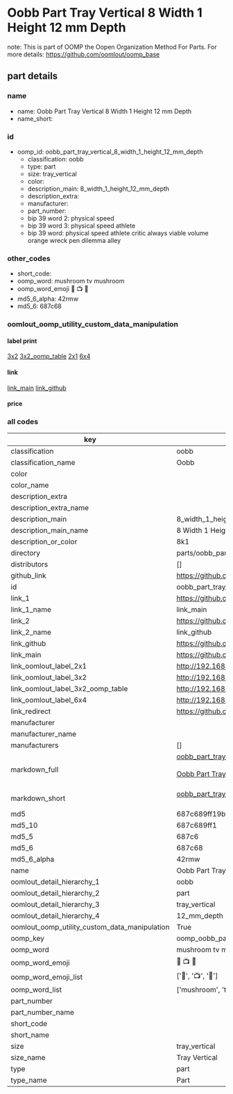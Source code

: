 # Oobb Part Tray Vertical 8 Width 1 Height 12 mm Depth  

note: This is part of OOMP the Oopen Organization Method For Parts. For more details: https://github.com/oomlout/oomp_base

##  part details
  







### name
* name: Oobb Part Tray Vertical 8 Width 1 Height 12 mm Depth
* name_short: 
### id
* oomp_id: oobb_part_tray_vertical_8_width_1_height_12_mm_depth
  * classification: oobb
  * type: part
  * size: tray_vertical
  * color: 
  * description_main: 8_width_1_height_12_mm_depth
  * description_extra: 
  * manufacturer: 
  * part_number: 
  * bip 39 word 2: physical speed
  * bip 39 word 3: physical speed athlete
  * bip 39 word: physical speed athlete critic always viable volume orange wreck pen dilemma alley

### other_codes
* short_code: 
* oomp_word: mushroom tv mushroom
* oomp_word_emoji :mushroom: :tv: :mushroom:
* md5_6_alpha: 42rmw
* md5_6: 687c68






### oomlout_oomp_utility_custom_data_manipulation
#### label print
[3x2](http://192.168.1.245:1112/?label=oomp%2042rmw)
[3x2_oomp_table](http://192.168.1.108:1112/?label=oomp%2042rmw)
[2x1](http://192.168.1.242:1112/?label=oomp%2042rmw)
[6x4](http://192.168.1.55:1112/?label=oomp%2042rmw)    

#### link

[link_main](https://github.com/oomlout/oomlout_oomp_version_1_messy/tree/main/parts/oobb_part_tray_vertical_8_width_1_height_12_mm_depth) [link_github](https://github.com/oomlout/oomlout_oomp_version_1_messy/tree/main/parts/oobb_part_tray_vertical_8_width_1_height_12_mm_depth)                             

#### price







### all codes 
| key | value |  
| --- | --- |  
| classification | oobb |  
| classification_name | Oobb |  
| color |  |  
| color_name |  |  
| description_extra |  |  
| description_extra_name |  |  
| description_main | 8_width_1_height_12_mm_depth |  
| description_main_name | 8 Width 1 Height 12 mm Depth |  
| description_or_color | 8k1 |  
| directory | parts/oobb_part_tray_vertical_8_width_1_height_12_mm_depth |  
| distributors | [] |  
| github_link | https://github.com/oomlout/oomlout_oomp_part_src/tree/main/parts/oobb_part_tray_vertical_8_width_1_height_12_mm_depth |  
| id | oobb_part_tray_vertical_8_width_1_height_12_mm_depth |  
| link_1 | https://github.com/oomlout/oomlout_oomp_version_1_messy/tree/main/parts/oobb_part_tray_vertical_8_width_1_height_12_mm_depth |  
| link_1_name | link_main |  
| link_2 | https://github.com/oomlout/oomlout_oomp_version_1_messy/tree/main/parts/oobb_part_tray_vertical_8_width_1_height_12_mm_depth |  
| link_2_name | link_github |  
| link_github | https://github.com/oomlout/oomlout_oomp_version_1_messy/tree/main/parts/oobb_part_tray_vertical_8_width_1_height_12_mm_depth |  
| link_main | https://github.com/oomlout/oomlout_oomp_version_1_messy/tree/main/parts/oobb_part_tray_vertical_8_width_1_height_12_mm_depth |  
| link_oomlout_label_2x1 | http://192.168.1.242:1112/?label=oomp%2042rmw |  
| link_oomlout_label_3x2 | http://192.168.1.245:1112/?label=oomp%2042rmw |  
| link_oomlout_label_3x2_oomp_table | http://192.168.1.108:1112/?label=oomp%2042rmw |  
| link_oomlout_label_6x4 | http://192.168.1.55:1112/?label=oomp%2042rmw |  
| link_redirect | https://github.com/oomlout/oomlout_oomp_version_1_messy/tree/main/parts/oobb_part_tray_vertical_8_width_1_height_12_mm_depth |  
| manufacturer |  |  
| manufacturer_name |  |  
| manufacturers | [] |  
| markdown_full | [oobb_part_tray_vertical_8_width_1_height_12_mm_depth](none)<br>[](none)<br>[Oobb Part Tray Vertical 8 Width 1 Height 12 Mm Depth](none)<br><br> |  
| markdown_short | [oobb_part_tray_vertical_8_width_1_height_12_mm_depth](none)<br><br> |  
| md5 | 687c689ff19bdebbcd03c33c1c74451f |  
| md5_10 | 687c689ff1 |  
| md5_5 | 687c6 |  
| md5_6 | 687c68 |  
| md5_6_alpha | 42rmw |  
| name | Oobb Part Tray Vertical 8 Width 1 Height 12 mm Depth |  
| oomlout_detail_hierarchy_1 | oobb |  
| oomlout_detail_hierarchy_2 | part |  
| oomlout_detail_hierarchy_3 | tray_vertical |  
| oomlout_detail_hierarchy_4 | 12_mm_depth |  
| oomlout_oomp_utility_custom_data_manipulation | True |  
| oomp_key | oomp_oobb_part_tray_vertical_8_width_1_height_12_mm_depth |  
| oomp_word | mushroom tv mushroom |  
| oomp_word_emoji | :mushroom: :tv: :mushroom: |  
| oomp_word_emoji_list | [':mushroom:', ':tv:', ':mushroom:'] |  
| oomp_word_list | ['mushroom', 'tv', 'mushroom'] |  
| part_number |  |  
| part_number_name |  |  
| short_code |  |  
| short_name |  |  
| size | tray_vertical |  
| size_name | Tray Vertical |  
| type | part |  
| type_name | Part |  
